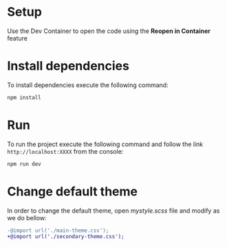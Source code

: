 # Setup

Use the Dev Container to open the code using the **Reopen in Container** feature

# Install dependencies

To install dependencies execute the following command:

```bash
npm install
```

# Run

To run the project execute the following command and follow the link ```http://localhost:XXXX``` from the console:

```bash
npm run dev
```

# Change default theme

In order to change the default theme, open *mystyle.scss* file and modify as we do bellow:

```diff
-@import url('./main-theme.css');
+@import url('./secondary-theme.css');
```